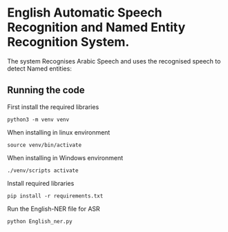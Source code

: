 # English Automatic Speech Recognition and Named Entity Recognition System.

The system Recognises Arabic Speech and uses the recognised speech to detect Named entities:  
## Running the code
First install the required libraries

```
python3 -m venv venv

```
When installing in linux environment
```
source venv/bin/activate

```
When installing in Windows environment
```
./venv/scripts activate

```
Install required libraries
```
pip install -r requirements.txt

```
Run the English-NER file for ASR
```
python English_ner.py

```


